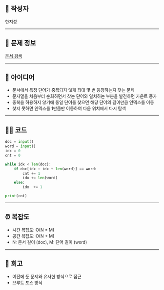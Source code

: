 ## 👤 작성자
한지성

---

## 🧩 문제 정보
<!-- [문제 제목](문제 링크) 형식으로 작성하세요 -->
[문서 검색](https://www.acmicpc.net/problem/1543)

---

## 💭 아이디어
- 문서에서 특정 단어가 중복되지 않게 최대 몇 번 등장하는지 찾는 문제
- 문자열을 처음부터 순회하면서 찾는 단어와 일치하는 부분을 발견하면 카운트 증가
- 중복을 허용하지 않기에 동일 단어를 찾으면 해당 단어의 길이만큼 인덱스를 이동
- 찾지 못하면 인덱스를 1만큼만 이동하여 다음 위치에서 다시 탐색

---

## 🧑‍💻 코드
<!-- 작성한 코드를 백틱으로 감싸 넣어주세요 --> 
```python
doc = input()
word = input()
idx = 0
cnt = 0

while idx < len(doc):
    if doc[idx : idx + len(word)] == word:
        cnt += 1
        idx += len(word)
    else:
        idx  += 1

print(cnt)
```

---

## ⏰ 복잡도
- 시간 복잡도: O(N * M) 
- 공간 복잡도: O(N + M)
- N: 문서 길이 (doc), M: 단어 길이 (word)

---

## 📝 회고
- 이전에 푼 문제와 유사한 방식으로 접근
- 브루트 포스 방식